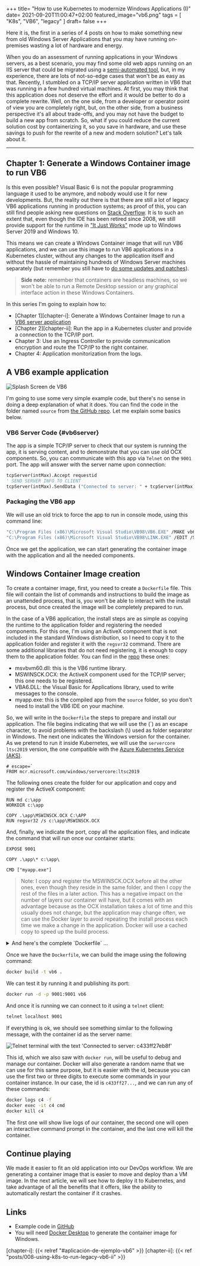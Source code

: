 +++
title= "How to use Kubernetes to modernize Windows Applications (I)"
date= 2021-09-20T11:00:47+02:00
featured_image="vb6.png"
tags = [ "K8s", "VB6", "legacy" ]
draft= false
+++

Here it is, the first in a series of 4 posts on how to make something new from old Windows Server Applications that you may have running on-premises wasting a lot of hardware and energy.

When you do an assessment of running applications in your Windows servers, as a best scenario, you may find some old web apps running on an IIS server that could be migrated using a [semi-automated tool][azure-migrate], but, in my experience, there are lots of not-so-edge cases that won't be as easy as that. Recently, I stumbled on a TCP/IP server application written in VB6 that was running in a few hundred virtual machines. At first, you may think that this application does not deserve the effort and it would be better to do a complete rewrite. Well, on the one side, from a developer or operator point of view you are completely right, but, on the other side, from a business perspective it's all about trade-offs, and you may not have the budget to build a new app from scratch. So, what if you could reduce the current solution cost by containerizing it, so you save in hardware, and use these savings to push for the rewrite of a new and modern solution? Let's talk about it.

---

## Chapter 1: Generate a Windows Container image to run VB6

Is this even possible? Visual Basic 6 is not the popular programming language it used to be anymore, and nobody would use it for new developments. But, the reality out there is that there are still a lot of legacy VB6 applications running in production systems; as proof of this, you can still find people asking new questions on [Stack Overflow][so-vb6]. It is to such an extent that, even though the IDE has been retired since 2008, we still provide support for the runtime in 
["It Just Works"][vb6-support] mode up to Windows Server 2019 and Windows 10.

This means we can create a Windows Container image that will run VB6 applications, and we can use this image to run VB6 applications in a Kubernetes cluster, without any changes to the application itself and without the hassle of maintaining hundreds of Windows Server machines separately (but remember you still have to [do some updates and patches][patch-and-upgrade]).

> **Side note:** remember that containers are headless machines, so we won't be able to run a Remote Desktop session or any graphical interface action in these Windows Containers.

In this series I'm going to explain how to:

* [Chapter 1][chapter-i]: Generate a Windows Container Image to run a [VB6 server application](#vb6server)
* [Chapter 2][chapter-ii]: Run the app in a Kubernetes cluster and provide a connection to the TCP/IP port.
* Chapter 3: Use an Ingress Controller to provide communication encryption and route the TCP/IP to the right container.
* Chapter 4: Application monitorization from the logs.

## A VB6 example application

![Splash Screen de VB6][vb6-splash]

I'm going to use some very simple example code, but there's no sense in doing a deep explanation of what it does. You can find the code in the folder named `source` from [the GitHub repo][ghcode]. Let me explain some basics below.

### VB6 Server Code {#vb6server}

The app is a simple TCP/IP server to check that our system is running the app, it is serving content, and to demonstrate that you can use old OCX components. So, you can communicate with this app via `Telnet` on the `9001` port. The app will answer with the server name upon connection:

```vb
tcpServer(intMax).Accept requestid
' SEND SERVER INFO TO CLIENT
tcpServer(intMax).SendData ("Connected to server: " + tcpServer(intMax).LocalHostName + vbCrLf)
``` 

### Packaging the VB6 app

We will use an old trick to force the app to run in console mode, using this command line:

```bash
"C:\Program Files (x86)\Microsoft Visual Studio\VB98\VB6.EXE" /MAKE vb6app.vbp /OUTDIR ..\app
"C:\Program Files (x86)\Microsoft Visual Studio\VB98\LINK.EXE" /EDIT /SUBSYSTEM:CONSOLE ..\app\myapp.exe
```

Once we get the application, we can start generating the container image with the application and all the needed components.

## Windows Container Image creation

To create a container image, first, you need to create a `Dockerfile` file. This file will contain the list of commands and instructions to build the image as an unattended process, that is, you won't be able to interact with the install process, but once created the image will be completely prepared to run.

In the case of a VB6 application, the install steps are as simple as copying the runtime to the application folder and registering the needed components. For this one, I'm using an ActiveX component that is not included in the standard Windows distribution, so I need to copy it to the application folder and register it with the `regsvr32` command. There are some additional libraries that do not need registering, it is enough to copy them to the application folder. You can find in the [repo][ghcode] these ones:

* msvbvm60.dll: this is the VB6 runtime library.
* MSWINSCK.OCX: the ActiveX component used for the TCP/IP server; this one needs to be registered.
* VBA6.DLL: the Visual Basic for Applications library, used to write messages to the console.
* myapp.exe: this is the compiled app from the `source` folder, so you don't need to install the VB6 IDE on your machine.

So, we will write in the `Dockerfile` the steps to prepare and install our application. The file begins indicating that we will use the (\`) as an escape character, to avoid problems with the backslash (\\) used as folder separator in Windows.
The next one indicates the Windows version for the container. As we pretend to run it inside Kubernetes, we will use the `servercore ltsc2019` version, the one compatible with the [Azure Kubernetes Service (AKS)][aks].

```docker
# escape=`
FROM mcr.microsoft.com/windows/servercore:ltsc2019
```

The following ones create the folder for our application and copy and register the ActiveX component:

```docker
RUN md c:\app
WORKDIR c:\app

COPY .\app\MSWINSCK.OCX C:\APP
RUN regsvr32 /s c:\app\MSWINSCK.OCX
```

And, finally, we indicate the port, copy all the application files, and indicate the command that will run once our container starts:

```docker
EXPOSE 9001

COPY .\app\* c:\app\

CMD ["myapp.exe"]
```

> Note: I copy and register the MSWINSCK.OCX before all the other ones, even though they reside in the same folder, and then I copy the rest of the files in a later action. This has a negative impact on the number of layers our container will have, but it comes with an advantage because as the OCX installation takes a lot of time and this usually does not change, but the application may change often, we can use the Docker layer to avoid repeating the install process each time we make a change in the application. Docker will use a cached copy to speed up the build process.

<details>
  <summary>And here's the complete `Dockerfile` ...</summary>

```docker
# escape=`
FROM mcr.microsoft.com/windows/servercore:ltsc2019

RUN md c:\app
WORKDIR c:\app

COPY .\app\MSWINSCK.OCX C:\APP
RUN regsvr32 /s c:\app\MSWINSCK.OCX

EXPOSE 9001

COPY .\app\* c:\app\

CMD ["myapp.exe"]
```

</details>

Once we have the `Dockerfile`, we can build the image using the following command:

```cmd
docker build -t vb6 .
```

We can test it by running it and publishing its port:

```cmd
docker run -d -p 9001:9001 vb6
```

And once it is running we can connect to it using a `telnet` client:

```cmd
telnet localhost 9001
```

If everything is ok, we should see something similar to the following message, with the container id as the server name:

![Telnet terminal with the text 'Connected to server: c433ff27eb8f'][telnet-connected]

This id, which we also saw with `docker run`, will be useful to debug and manage our container. Docker will also generate a random name that we can use for this same purpose, but it is easier with the id, because you can use the first two or three digits to execute some commands in your container instance. In our case, the id is `c433ff27...`, and we can run any of these commands:

```bash
docker logs c4 -f
docker exec -it c4 cmd
docker kill c4
```

The first one will show live logs of our container, the second one will open an interactive command prompt in the container, and the last one will kill the container.

## Continue playing

We made it easier to fit an old application into our DevOps workflow. We are generating a container image that is easier to move and deploy than a VM image. In the next article, we will see how to deploy it to Kubernetes, and take advantage of all the benefits that it offers, like the ability to automatically restart the container if it crashes.

## Links

* Example code in [GitHub][ghcode]
* You will need [Docker Desktop][docker-desktop] to generate the container image for Windows.

[aks]: https://azure.microsoft.com/services/kubernetes-service
[azure-migrate]: https://azure.microsoft.com/services/azure-migrate/
[docker-desktop]: https://www.docker.com/products/docker-desktop
[ghcode]: https://github.com/jmservera/legacyvb6ink8s
[patch-and-upgrade]: https://docs.microsoft.com/azure/architecture/operator-guides/aks/aks-upgrade-practices
[so-vb6]: https://stackoverflow.com/questions/tagged/vb6
[vb6-support]: https://docs.microsoft.com/en-us/previous-versions/visualstudio/visual-basic-6/visual-basic-6-support-policy

[chapter-i]: {{< relref "#aplicación-de-ejemplo-vb6" >}}
[chapter-ii]: {{< ref "posts/008-using-k8s-to-run-legacy-vb6-ii" >}}

[telnet-connected]: telnet-connected.png "Telnet terminal"
[vb6-splash]: vb6.png "VB6 Splash Screen"